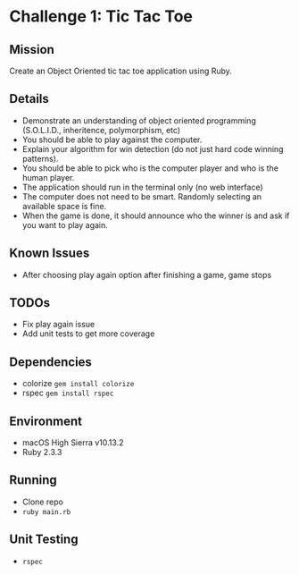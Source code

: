 # Challenge 1: Tic Tac Toe

## Mission
Create an Object Oriented tic tac toe application using Ruby.

## Details
* Demonstrate an understanding of object oriented programming (S.O.L.I.D., inheritence, polymorphism, etc)
* You should be able to play against the computer.
* Explain your algorithm for win detection (do not just hard code winning patterns).
* You should be able to pick who is the computer player and who is the human player.
* The application should run in the terminal only (no web interface)
* The computer does not need to be smart. Randomly selecting an available space is fine.
* When the game is done, it should announce who the winner is and ask if you want to play again.

## Known Issues
* After choosing play again option after finishing a game, game stops

## TODOs
* Fix play again issue
* Add unit tests to get more coverage

## Dependencies
* colorize `gem install colorize`
* rspec `gem install rspec`

## Environment
* macOS High Sierra v10.13.2
* Ruby 2.3.3

## Running
* Clone repo
* `ruby main.rb`

## Unit Testing
* `rspec`